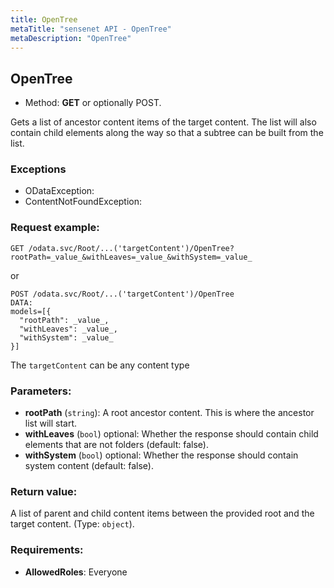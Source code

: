 ```yaml
---
title: OpenTree
metaTitle: "sensenet API - OpenTree"
metaDescription: "OpenTree"
---
```


## OpenTree
- Method: **GET** or optionally POST.

Gets a list of ancestor content items of the target content. The list will also contain child elements along
 the way so that a subtree can be built from the list.
 

### Exceptions
- ODataException: 
- ContentNotFoundException:

### Request example:

```
GET /odata.svc/Root/...('targetContent')/OpenTree?rootPath=_value_&withLeaves=_value_&withSystem=_value_
```
or
```
POST /odata.svc/Root/...('targetContent')/OpenTree
DATA:
models=[{
  "rootPath": _value_, 
  "withLeaves": _value_, 
  "withSystem": _value_
}]
```
The `targetContent` can be any content type
### Parameters:
- **rootPath** (`string`): A root ancestor content. This is where the ancestor list will start.
- **withLeaves** (`bool`) optional: Whether the response should contain child elements that are not folders (default: false).
- **withSystem** (`bool`) optional: Whether the response should contain system content (default: false).

### Return value:
A list of parent and child content items between the provided root and the target content. (Type: `object`).

### Requirements:
- **AllowedRoles**: Everyone


